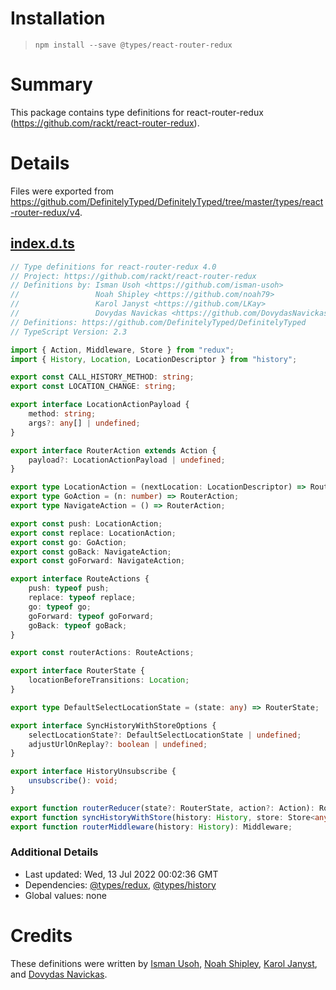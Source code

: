 # Installation
> `npm install --save @types/react-router-redux`

# Summary
This package contains type definitions for react-router-redux (https://github.com/rackt/react-router-redux).

# Details
Files were exported from https://github.com/DefinitelyTyped/DefinitelyTyped/tree/master/types/react-router-redux/v4.
## [index.d.ts](https://github.com/DefinitelyTyped/DefinitelyTyped/tree/master/types/react-router-redux/v4/index.d.ts)
````ts
// Type definitions for react-router-redux 4.0
// Project: https://github.com/rackt/react-router-redux
// Definitions by: Isman Usoh <https://github.com/isman-usoh>
//                 Noah Shipley <https://github.com/noah79>
//                 Karol Janyst <https://github.com/LKay>
//                 Dovydas Navickas <https://github.com/DovydasNavickas>
// Definitions: https://github.com/DefinitelyTyped/DefinitelyTyped
// TypeScript Version: 2.3

import { Action, Middleware, Store } from "redux";
import { History, Location, LocationDescriptor } from "history";

export const CALL_HISTORY_METHOD: string;
export const LOCATION_CHANGE: string;

export interface LocationActionPayload {
    method: string;
    args?: any[] | undefined;
}

export interface RouterAction extends Action {
    payload?: LocationActionPayload | undefined;
}

export type LocationAction = (nextLocation: LocationDescriptor) => RouterAction;
export type GoAction = (n: number) => RouterAction;
export type NavigateAction = () => RouterAction;

export const push: LocationAction;
export const replace: LocationAction;
export const go: GoAction;
export const goBack: NavigateAction;
export const goForward: NavigateAction;

export interface RouteActions {
    push: typeof push;
    replace: typeof replace;
    go: typeof go;
    goForward: typeof goForward;
    goBack: typeof goBack;
}

export const routerActions: RouteActions;

export interface RouterState {
    locationBeforeTransitions: Location;
}

export type DefaultSelectLocationState = (state: any) => RouterState;

export interface SyncHistoryWithStoreOptions {
    selectLocationState?: DefaultSelectLocationState | undefined;
    adjustUrlOnReplay?: boolean | undefined;
}

export interface HistoryUnsubscribe {
    unsubscribe(): void;
}

export function routerReducer(state?: RouterState, action?: Action): RouterState;
export function syncHistoryWithStore(history: History, store: Store<any>, options?: SyncHistoryWithStoreOptions): History & HistoryUnsubscribe;
export function routerMiddleware(history: History): Middleware;

````

### Additional Details
 * Last updated: Wed, 13 Jul 2022 00:02:36 GMT
 * Dependencies: [@types/redux](https://npmjs.com/package/@types/redux), [@types/history](https://npmjs.com/package/@types/history)
 * Global values: none

# Credits
These definitions were written by [Isman Usoh](https://github.com/isman-usoh), [Noah Shipley](https://github.com/noah79), [Karol Janyst](https://github.com/LKay), and [Dovydas Navickas](https://github.com/DovydasNavickas).
